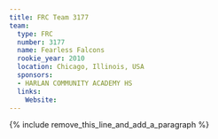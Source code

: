 ```yaml
---
title: FRC Team 3177
team:
  type: FRC
  number: 3177
  name: Fearless Falcons
  rookie_year: 2010
  location: Chicago, Illinois, USA
  sponsors:
  - HARLAN COMMUNITY ACADEMY HS
  links:
    Website:
---
```


{% include remove_this_line_and_add_a_paragraph %}